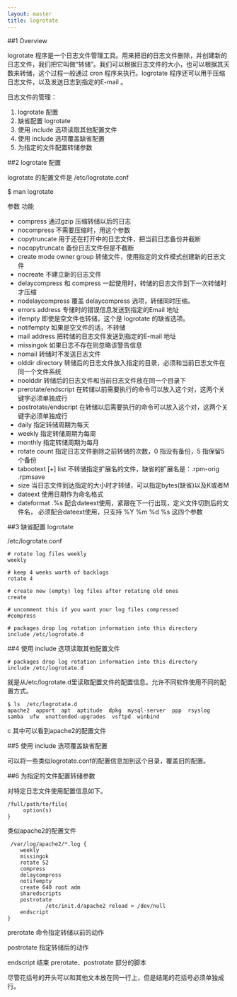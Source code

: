 ```yaml
---
layout: master
title: logrotate
---
```


##1 Overview

logrotate 程序是一个日志文件管理工具。用来把旧的日志文件删除，并创建新的日志文件，我们把它叫做“转储”。我们可以根据日志文件的大小，也可以根据其天数来转储，这个过程一般通过 cron 程序来执行。logrotate 程序还可以用于压缩日志文件，以及发送日志到指定的E-mail 。

日志文件的管理：

1. logrotate 配置
2. 缺省配置 logrotate
3. 使用 include 选项读取其他配置文件
4. 使用 include 选项覆盖缺省配置
5. 为指定的文件配置转储参数

##2 logrotate 配置

logrotate 的配置文件是 /etc/logrotate.conf

$ man logrotate

 参数                     功能

- compress                通过gzip 压缩转储以后的日志
- nocompress              不需要压缩时，用这个参数
- copytruncate            用于还在打开中的日志文件，把当前日志备份并截断
- nocopytruncate          备份日志文件但是不截断
- create mode owner group 转储文件，使用指定的文件模式创建新的日志文件
- nocreate                不建立新的日志文件
- delaycompress           和 compress 一起使用时，转储的日志文件到下一次转储时才压缩
- nodelaycompress         覆盖 delaycompress 选项，转储同时压缩。
- errors address          专储时的错误信息发送到指定的Email 地址
- ifempty                 即使是空文件也转储，这个是 logrotate 的缺省选项。
- notifempty              如果是空文件的话，不转储
- mail address            把转储的日志文件发送到指定的E-mail 地址
- missingok               如果日志不存在则忽略该警告信息
- nomail                  转储时不发送日志文件
- olddir directory        转储后的日志文件放入指定的目录，必须和当前日志文件在同一个文件系统
- noolddir                转储后的日志文件和当前日志文件放在同一个目录下
- prerotate/endscript     在转储以前需要执行的命令可以放入这个对，这两个关键字必须单独成行
- postrotate/endscript    在转储以后需要执行的命令可以放入这个对，这两个关键字必须单独成行
- daily                   指定转储周期为每天
- weekly                  指定转储周期为每周
- monthly                 指定转储周期为每月
- rotate count            指定日志文件删除之前转储的次数，0 指没有备份，5 指保留5 个备份
- tabootext [+] list      不转储指定扩展名的文件，缺省的扩展名是：.rpm-orig .rpmsave 
- size                    当日志文件到达指定的大小时才转储，可以指定bytes(缺省)以及K或者M
- dateext                 使用日期作为命名格式
- dateformat .%s          配合dateext使用，紧跟在下一行出现，定义文件切割后的文件名，
                          必须配合dateext使用，只支持 %Y %m %d %s 这四个参数

##3 缺省配置 logrotate

/etc/logrotate.conf


    # rotate log files weekly
    weekly

    # keep 4 weeks worth of backlogs
    rotate 4

    # create new (empty) log files after rotating old ones
    create

    # uncomment this if you want your log files compressed
    #compress

    # packages drop log rotation information into this directory
    include /etc/logrotate.d


##4 使用 include 选项读取其他配置文件

    # packages drop log rotation information into this directory
    include /etc/logrotate.d

就是从/etc/logrotate.d里读取配置文件的配置信息。允许不同软件使用不同的配置方式。

    $ ls  /etc/logrotate.d
    apache2  apport  apt  aptitude  dpkg  mysql-server  ppp  rsyslog  samba  ufw  unattended-upgrades  vsftpd  winbind
c
其中可以看到apache2的配置文件

##5 使用 include 选项覆盖缺省配置

可以将一些类似logrotate.conf的配置信息加到这个目录，覆盖旧的配置。

##6 为指定的文件配置转储参数

对特定日志文件使用配置信息如下。

    /full/path/to/file{
         option(s)
    }

类似apache2的配置文件

     /var/log/apache2/*.log {
        weekly
        missingok
        rotate 52
        compress
        delaycompress
        notifempty
        create 640 root adm
        sharedscripts
        postrotate
                /etc/init.d/apache2 reload > /dev/null
        endscript
    }
 
prerotate 命令指定转储以前的动作

postrotate 指定转储后的动作

endscript 结束 prerotate、postrotate 部分的脚本

尽管花括号的开头可以和其他文本放在同一行上，但是结尾的花括号必须单独成行。
